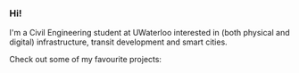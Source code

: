 ### Hi!
I'm a Civil Engineering student at UWaterloo interested in (both physical and digital) infrastructure, transit development and smart cities.

Check out some of my favourite projects:

